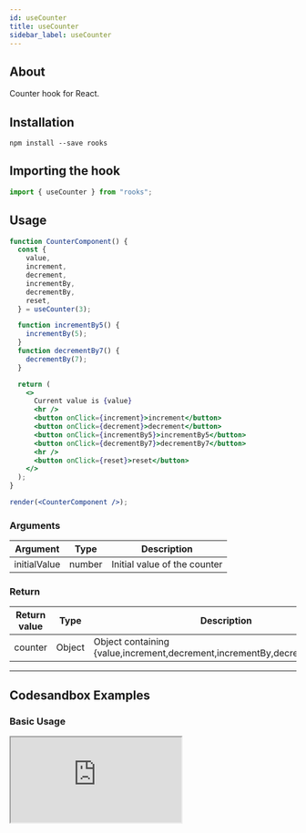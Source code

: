 ```yaml
---
id: useCounter
title: useCounter
sidebar_label: useCounter
---
```


## About

Counter hook for React.
<br/>

## Installation

    npm install --save rooks

## Importing the hook

```javascript
import { useCounter } from "rooks";
```

## Usage

```jsx
function CounterComponent() {
  const {
    value,
    increment,
    decrement,
    incrementBy,
    decrementBy,
    reset,
  } = useCounter(3);

  function incrementBy5() {
    incrementBy(5);
  }
  function decrementBy7() {
    decrementBy(7);
  }

  return (
    <>
      Current value is {value}
      <hr />
      <button onClick={increment}>increment</button>
      <button onClick={decrement}>decrement</button>
      <button onClick={incrementBy5}>incrementBy5</button>
      <button onClick={decrementBy7}>decrementBy7</button>
      <hr />
      <button onClick={reset}>reset</button>
    </>
  );
}

render(<CounterComponent />);
```

### Arguments

| Argument     | Type   | Description                  |
| ------------ | ------ | ---------------------------- |
| initialValue | number | Initial value of the counter |

### Return

| Return value | Type   | Description                                                                 |
| ------------ | ------ | --------------------------------------------------------------------------- |
| counter      | Object | Object containing {value,increment,decrement,incrementBy,decrementBy,reset} |

---

## Codesandbox Examples

### Basic Usage

<iframe src="https://codesandbox.io/embed/useCounter-p5rks?fontsize=14&hidenavigation=1&module=%2Fsrc%2FApp.js&theme=dark"
     style={{
        width: "100%",
        height: 500,
        border: 0,
        borderRadius: 4,
        overflow: "hidden"
    }}
     title="useCounter"
     allow="accelerometer; ambient-light-sensor; camera; encrypted-media; geolocation; gyroscope; hid; microphone; midi; payment; usb; vr; xr-spatial-tracking"
     sandbox="allow-forms allow-modals allow-popups allow-presentation allow-same-origin allow-scripts"
/>

## Join Bhargav's discord server

You can click on the floating discord icon at the bottom right of the screen and talk to us in our server.
